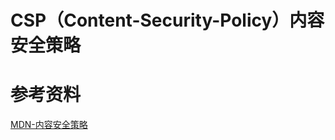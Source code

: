 # CSP（Content-Security-Policy）内容安全策略

# 参考资料

[MDN-内容安全策略](https://developer.mozilla.org/zh-CN/docs/Web/HTTP/CSP)
